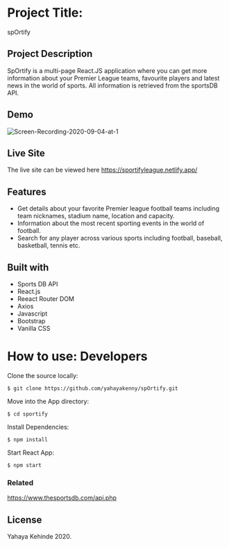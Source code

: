 # Project Title: 
spOrtify

## Project Description
SpOrtify is a multi-page React.JS application where you can get more information about your Premier League teams, favourite players and latest news in the world of sports. All information is retrieved from the sportsDB API.

## Demo
![Screen-Recording-2020-09-04-at-1](https://user-images.githubusercontent.com/63402676/92229684-c1fdc300-eea1-11ea-90f0-ff389dd9a997.gif)


## Live Site
The live site can be viewed here https://sportifyleague.netlify.app/

## Features
-  Get details about your favorite Premier league football teams including team nicknames, stadium name, location and capacity. 
-  Information about the most recent sporting events in the world of football.
-  Search for any player across various sports including football, baseball, basketball, tennis etc. 


## Built with
- Sports DB API
- React.js
- Reeact Router DOM
- Axios
- Javascript
- Bootstrap
- Vanilla CSS


# How to use: Developers

Clone the source locally:
```
$ git clone https://github.com/yahayakenny/spOrtify.git
```
Move into the App directory:

```
$ cd sportify
```

Install Dependencies:

```
$ npm install
```

Start React App:
```
$ npm start
```

### Related
https://www.thesportsdb.com/api.php


## License
Yahaya Kehinde 2020.
